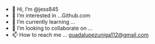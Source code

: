 - 👋 Hi, I’m @jess845
- 👀 I’m interested in ...Github.com
- 🌱 I’m currently learning ...
- 💞️ I’m looking to collaborate on ...
- 📫 How to reach me ... guadalupezuniga112@gmail.com

<!---
jess845/jess845 is a ✨ special ✨ repository because its `README.md` (this file) appears on your GitHub profile.
You can click the Preview link to take a look at your changes.
--->
